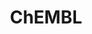 ---
bigquery: https://console.cloud.google.com/bigquery?p=patents-public-data&d=ebi_chembl&page=dataset
citation: '"The ChEMBL database in 2017." Anna Gaulton, Anne Hersey, Michał Nowotka,
  A Patrícia Bento, Jon Chambers, David Mendez, Prudence Mutowo, Francis Atkinson,
  Louisa J Bellis, Elena Cibrián-Uhalte, Mark Davies, Nathan Dedman, Anneli Karlsson,
  María Paula Magariños, John P Overington, George Papadatos, Ines Smit, Andrew R
  Leach Nucleic acids Research (2017) 45 (Database Issue), D945-D954'
contributors: European Bioinformatics Institute
cost: None
description: ChEMBL Data is a manually curated database of small molecules used in
  drug discovery, including information about existing patented drugs.
documentation: 'schema: https://www.ebi.ac.uk/chembl/db_schema


  '
last_edit: 04/06/2022, 15:59:54
location: https://console.cloud.google.com/marketplace/product/google_patents_public_datasets/chembl
maintained_by: EMBL-EBI, an outstation of European Molecular Biology Laboratory
related_publications: '

  ChEMBL: towards direct deposition of bioassay data.


  Mendez D, Gaulton A, Bento AP, Chambers J, De Veij M, Félix E, Magariños MP, Mosquera
  JF, Mutowo P, Nowotka M, Gordillo-Marañón M, Hunter F, Junco L, Mugumbate G, Rodriguez-Lopez
  M, Atkinson F, Bosc N, Radoux CJ, Segura-Cabrera A, Hersey A, Leach AR.


  — Nucleic Acids Res. 2019; 47(D1):D930-D940. doi: 10.1093/nar/gky1075

  '
schema_fields:
- ddd_comment
- canonical_smiles
- parameter_value
- research_stem
- aidx
- full_mwt
- toid
- predbind_id
- tbl
- major_class
- mol_hrac_id
- year
- drug_product_flag
- lle
- warnref_id
- alert_name
- variant_id
- ddd_units
- normal_range_min
- therapeutic_flag
- src_short_name
- patent_use_code
- comments
- polymer_flag
- mechanism_of_action
- parenteral
- oc_id
- qudt_units
- standard_upper_value
- trade_name
- comp_class_id
- ddd_admr
- dosed_ingredient
- smarts
- value
- mc_tax_id
- domain_type
- parent_id
- company
- ap_id
- level2_description
- efo_id
- irac_code
- l1
- selectivity_comment
- priority
- targrel_id
- doc_type
- assay_test_type
- cx_most_bpka
- chembl_id
- hbd
- co_stem_id
- domain_id
- standard_flag
- creation_date
- protein_class_synonym
- l6
- level5
- level1_description
- volume
- record_id
- name
- compound_name
- bto_id
- path
- curated_by
- action_type
- as_id
- withdrawn_reason
- num_ro5_violations
- mol_frac_id
- patent_id
- bao_id
- hbd_lipinski
- natural_product
- mol_irac_id
- protein_class_desc
- cell_source_organism
- structure_type
- warning_description
- usan_substem
- compd_id
- site_residues
- target_desc
- cx_most_apka
- alogp
- mec_id
- activity_count
- cidx
- assay_cell_type
- status
- withdrawn_class
- pathway_id
- active_molregno
- cell_source_tax_id
- tid_fixed
- assay_organism
- src_assay_id
- indref_id
- confidence_score
- confidence
- updated_on
- go_id
- last_page
- mutation
- helm_notation
- standard_text_value
- stem
- res_stem_id
- withdrawn_country
- withdrawn_flag
- l5
- species_group_flag
- normal_range_max
- level1
- definition
- full_molformula
- met_conversion
- ref_id
- doc_id
- level4_description
- mw_monoisotopic
- qed_weighted
- irac_class_id
- metref_id
- bao_format
- hba_lipinski
- assay_tissue
- set_name
- site_id
- db_source
- mw_freebase
- assay_category
- innovator_company
- assay_desc
- mol_atc_id
- heavy_atoms
- prod_pat_id
- dosage_form
- molfile
- molecular_mechanism
- aspect
- units
- patent_no
- source
- indication_class
- acd_most_bpka
- standard_inchi_key
- disease_efficacy
- ddd_id
- smid
- approval_date
- published_type
- acd_logd
- sitecomp_id
- mechanism_comment
- aromatic_rings
- level3_description
- related_tid
- atc_code
- biocomp_id
- ad_type
- published_relation
- cx_logd
- cell_source_tissue
- relationship_type
- formulation_id
- product_id
- tax_id
- prodrug
- downgraded
- relationship
- delist_flag
- abstract
- usan_year
- assay_strain
- warning_country
- target_mapping
- hba
- ro3_pass
- homologue
- domain_name
- standard_value
- nda_type
- protein_class_id
- l7
- hrac_code
- doi
- molsyn_id
- drug_record_id
- rtb
- prediction_method
- acd_logp
- strength
- availability_type
- bao_endpoint
- met_comment
- patent_expire_date
- mc_organism
- active_ingredient
- entity_id
- component_synonym
- relationship_desc
- level2
- applicant_full_name
- organism
- component_id
- standard_units
- black_box_warning
- rgid
- ddd_value
- standard_type
- targcomp_id
- tissue_id
- version
- text_value
- ass_cls_map_id
- cell_id
- mesh_id
- warning_type
- end_position
- pchembl_value
- usan_stem
- short_name
- first_in_class
- target_type
- standard_relation
- source_domain_id
- updated_by
- publication_number
- start_position
- description
- frac_class_id
- last_active
- uberon_id
- max_phase
- inorganic_flag
- synonyms
- src_description
- warning_class
- sei
- acd_most_apka
- usan_stem_definition
- job_id
- cell_description
- mecref_id
- le
- oral
- stat
- metabolite_record_id
- isoform
- compsyn_id
- cl_lincs_id
- ridx
- l2
- journal
- idx
- accession
- l3
- assay_subcellular_fraction
- first_approval
- sequence
- level3
- drug_substance_flag
- enzyme_name
- title
- annotation
- clo_id
- domain_description
- topical
- cell_ontology_id
- efo_term
- enzyme_tid
- l8
- ref_type
- assay_class_id
- psa
- molecular_species
- max_phase_for_ind
- subgroup
- direct_interaction
- relation
- pathway_key
- usan_stem_id
- ref_url
- activity_comment
- parent_type
- molecule_type
- syn_type
- label
- num_lipinski_ro5_violations
- potential_duplicate
- result_flag
- db_version
- std_act_id
- caloha_id
- alert_set_id
- assay_param_id
- frac_code
- bei
- activity_id
- hrac_class_id
- uo_units
- orig_description
- who_name
- src_compound_id
- route
- country
- log_id
- entity_type
- component_type
- cpd_str_alert_id
- compound_key
- issue
- src_id
- parent_molregno
- published_value
- level4
- chebi_par_id
- tid
- authors
- class_type
- drugind_id
- mesh_heading
- comp_go_id
- mc_target_accession
- sequence_md5sum
- molregno
- mc_target_type
- curation_comment
- warning_id
- protclasssyn_id
- previous_company
- assay_type
- standard_inchi
- stem_class
- who_extra
- parent_go_id
- upper_value
- withdrawn_year
- cx_logp
- chirality
- l4
- pubmed_id
- met_id
- site_name
- type
- assay_tax_id
- ingredient
- cell_name
- substrate_record_id
- alert_id
- num_alerts
- class_level
- binding_site_comment
- first_page
- parameter_type
- pref_name
- data_validity_comment
- cellosaurus_id
- warning_year
- submission_date
- actsm_id
- published_units
- assay_source
- assay_id
- mc_target_name
shortname: chembl
tags:
- biotechnology
- health
- chemical
- bioinformatics
- medical
terms_of_use: CC BY-SA 3.0
title: ChEMBL
uuid: e232a192-965c-4ec9-904c-155b6dfe56c5
---